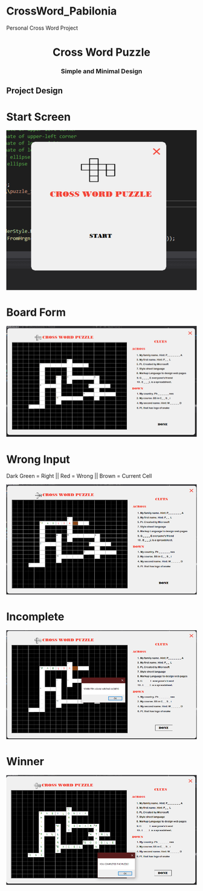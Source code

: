 # CrossWord_Pabilonia
Personal Cross Word Project
<h1 align="center">Cross Word Puzzle</h1>
<h3 align="center">Simple and Minimal Design</h3>

<h2>Project Design<h2>
  
<h1>Start Screen</h1>
<img src="/images/start_screen.png"/>
  
<h1>Board Form</h1>
<img src="/images/board_form.png"/>
  
<h1>Wrong Input</h1>
<p> Dark Green  = Right || Red = Wrong || Brown = Current Cell</p>
<img src="/images/wrong_input.png"/>
  
<h1>Incomplete</h1>
<img src="/images/incomplete.png"/>
 
<h1>Winner</h1>
<img src="/images/winner.png"/>

